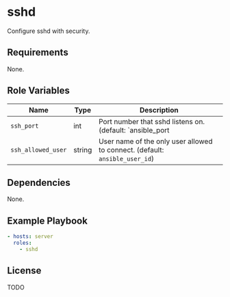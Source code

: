 # sshd
Configure sshd with security.

## Requirements
None.

## Role Variables
| Name               | Type   | Description                                                        |
|--------------------|--------|--------------------------------------------------------------------|
| `ssh_port`         | int    | Port number that sshd listens on. (default: `ansible_port | default(22)`)    |
| `ssh_allowed_user` | string | User name of the only user allowed to connect.  (default: `ansible_user_id`) |

## Dependencies
None.

## Example Playbook
```yaml
- hosts: server
  roles:
    - sshd
```

## License
TODO
